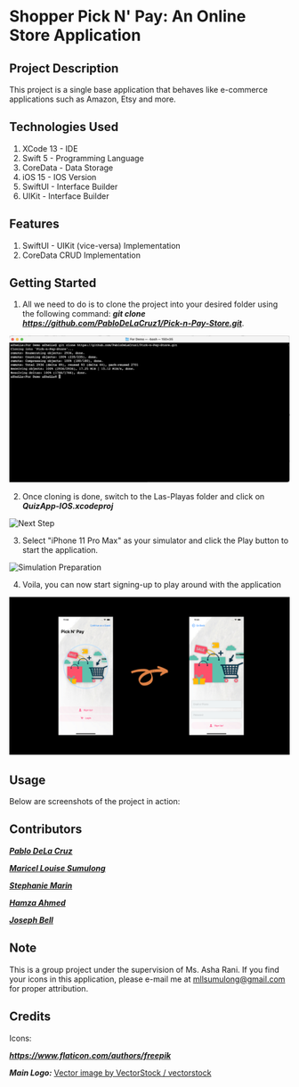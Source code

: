 # Shopper Pick N' Pay: An Online Store Application

## Project Description

This project is a single base application that behaves like e-commerce applications such as Amazon, Etsy and more.

## Technologies Used

1. XCode 13 - IDE
2. Swift 5 - Programming Language
3. CoreData - Data Storage
4. iOS 15 - IOS Version
5. SwiftUI - Interface Builder
6. UIKit - Interface Builder

## Features
1. SwiftUI - UIKit (vice-versa) Implementation
2. CoreData CRUD Implementation

## Getting Started

1. All we need to do is to clone the project into your desired folder using the following command: ***git clone https://github.com/PabloDeLaCruz1/Pick-n-Pay-Store.git***.

![Getting Started](Documentation/Cloning.png)

2. Once cloning is done, switch to the Las-Playas folder and click on ***QuizApp-IOS.xcodeproj***

![Next Step](Documentation/MainProject.png)

3. Select "iPhone 11 Pro Max" as your simulator and click the Play button to start the application.

![Simulation Preparation](Documentation/Simulation.png)

4. Voila, you can now start signing-up to play around with the application

![End Product](Documentation/Voila.png)
    
## Usage

Below are screenshots of the project in action:

## Contributors
<a href="https://github.com/PabloDeLaCruz1" title="Click for Github Portfolio">***Pablo DeLa Cruz***</a>

<a href="https://github.com/azhelle16" title="Click for Github Portfolio">***Maricel Louise Sumulong***</a>

<a href="https://github.com/stephaniemarin" title="Click for Github Portfolio">***Stephanie Marin***</a>

<a href="https://github.com/Merderr" title="Click for Github Portfolio">***Hamza Ahmed***</a>

<a href="https://github.com/JBell13" title="Click for Github Portfolio">***Joseph Bell***</a>

## Note
This is a group project under the supervision of Ms. Asha Rani. If you find your icons in this application, please e-mail me at mllsumulong@gmail.com for proper attribution.

## Credits

Icons: 

***https://www.flaticon.com/authors/freepik***

***Main Logo:***
<a href="https://www.vectorstock.com/royalty-free-vector/brain-tech-logo-design-template-vector-31362674">Vector image by VectorStock / vectorstock</a>

